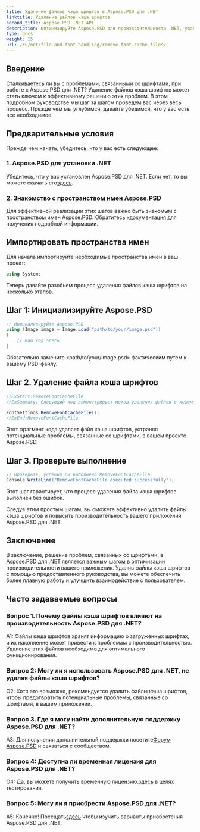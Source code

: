 ```yaml
---
title: Удаление файлов кэша шрифтов в Aspose.PSD для .NET
linktitle: Удаление файлов кэша шрифтов
second_title: Aspose.PSD .NET API
description: Оптимизируйте Aspose.PSD для производительности .NET, удалив файлы кэша шрифтов. Следуйте нашему пошаговому руководству для безупречного выполнения.
type: docs
weight: 15
url: /ru/net/file-and-font-handling/remove-font-cache-files/
---
```

## Введение

Сталкиваетесь ли вы с проблемами, связанными со шрифтами, при работе с Aspose.PSD для .NET? Удаление файлов кэша шрифтов может стать ключом к эффективному решению этих проблем. В этом подробном руководстве мы шаг за шагом проведем вас через весь процесс. Прежде чем мы углубимся, давайте убедимся, что у вас есть все необходимое.

## Предварительные условия

Прежде чем начать, убедитесь, что у вас есть следующее:

### 1. Aspose.PSD для установки .NET

 Убедитесь, что у вас установлен Aspose.PSD для .NET. Если нет, то вы можете скачать его[здесь](https://releases.aspose.com/psd/net/).

### 2. Знакомство с пространством имен Aspose.PSD

 Для эффективной реализации этих шагов важно быть знакомым с пространством имен Aspose.PSD. Обратитесь к[документация](https://reference.aspose.com/psd/net/) для получения подробной информации.

## Импортировать пространства имен

Для начала импортируйте необходимые пространства имен в ваш проект:

```csharp
using System;
```

Теперь давайте разобьем процесс удаления файлов кэша шрифтов на несколько этапов.

## Шаг 1: Инициализируйте Aspose.PSD

```csharp
// Инициализируйте Aspose.PSD
using (Image image = Image.Load("path/to/your/image.psd"))
{
    // Ваш код здесь
}
```

Обязательно замените «path/to/your/image.psd» фактическим путем к вашему PSD-файлу.

## Шаг 2. Удаление файла кэша шрифтов

```csharp
//ExStart:RemoveFontCacheFile
//ExSummary: Следующий код демонстрирует метод удаления файлов с кешем загруженных шрифтов.

FontSettings.RemoveFontCacheFile();
//ExEnd:RemoveFontCacheFile
```

Этот фрагмент кода удаляет файл кэша шрифтов, устраняя потенциальные проблемы, связанные со шрифтами, в вашем проекте Aspose.PSD.

## Шаг 3. Проверьте выполнение

```csharp
// Проверьте, успешно ли выполнено RemoveFontCacheFile.
Console.WriteLine("RemoveFontCacheFile executed successfully");
```

Этот шаг гарантирует, что процесс удаления файла кэша шрифтов выполнен без ошибок.

Следуя этим простым шагам, вы сможете эффективно удалить файлы кэша шрифтов и повысить производительность вашего приложения Aspose.PSD для .NET.

## Заключение

В заключение, решение проблем, связанных со шрифтами, в Aspose.PSD для .NET является важным шагом в оптимизации производительности вашего приложения. Удалив файлы кэша шрифтов с помощью предоставленного руководства, вы можете обеспечить более плавную работу и улучшить взаимодействие с пользователем.

## Часто задаваемые вопросы

### Вопрос 1. Почему файлы кэша шрифтов влияют на производительность Aspose.PSD для .NET?

A1: Файлы кэша шрифтов хранят информацию о загруженных шрифтах, и их накопление может привести к проблемам с производительностью. Удаление этих файлов необходимо для оптимального функционирования.

### Вопрос 2: Могу ли я использовать Aspose.PSD для .NET, не удаляя файлы кэша шрифтов?

О2: Хотя это возможно, рекомендуется удалить файлы кэша шрифтов, чтобы предотвратить потенциальные проблемы, связанные со шрифтами, в вашем приложении.

### Вопрос 3. Где я могу найти дополнительную поддержку Aspose.PSD для .NET?

 A3: Для получения дополнительной поддержки посетите[Форум Aspose.PSD](https://forum.aspose.com/c/psd/34) и связаться с сообществом.

### Вопрос 4: Доступна ли временная лицензия для Aspose.PSD для .NET?

 О4: Да, вы можете получить временную лицензию.[здесь](https://purchase.aspose.com/temporary-license/) в целях тестирования.

### Вопрос 5: Могу ли я приобрести Aspose.PSD для .NET?

 А5: Конечно! Посещать[здесь](https://purchase.aspose.com/buy) чтобы изучить варианты приобретения Aspose.PSD для .NET.
